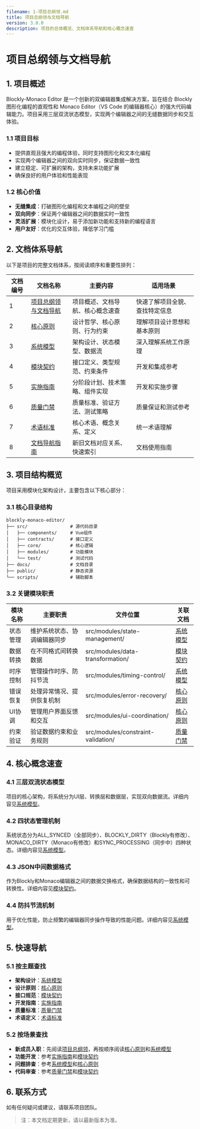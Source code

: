 ```yaml
---
filename: 1-项目总纲领.md
title: 项目总纲领与文档导航
version: 3.0.0
description: 项目的总体概览、文档体系导航和核心概念速查
---
```

# 项目总纲领与文档导航

## 1. 项目概述
Blockly-Monaco Editor 是一个创新的双编辑器集成解决方案，旨在结合 Blockly 图形化编程的直观性和 Monaco Editor（VS Code 的编辑器核心）的强大代码编辑能力。项目采用三层双流状态模型，实现两个编辑器之间的无缝数据同步和交互体验。

### 1.1 项目目标
- 提供直观且强大的编程体验，同时支持图形化和文本化编程
- 实现两个编辑器之间的双向实时同步，保证数据一致性
- 建立稳定、可扩展的架构，支持未来功能扩展
- 确保良好的用户体验和性能表现

### 1.2 核心价值
- **无缝集成**：打破图形化编程和文本编程之间的壁垒
- **双向同步**：保证两个编辑器之间的数据实时一致性
- **灵活扩展**：模块化设计，易于添加新功能和支持新的编程语言
- **用户友好**：优化的交互体验，降低学习门槛

## 2. 文档体系导航

以下是项目的完整文档体系，按阅读顺序和重要性排列：

| 文档编号 | 文档名称 | 主要内容 | 适用场景 |
|---|---|---|---|
| 1 | [项目总纲领与文档导航](1-项目总纲领.md) | 项目概述、文档导航、核心概念速查 | 快速了解项目全貌、查找特定信息 |
| 2 | [核心原则](2-核心原则.md) | 设计哲学、核心原则、行为约束 | 理解项目设计思想和基本原则 |
| 3 | [系统模型](3-系统模型.md) | 架构设计、状态模型、数据流 | 深入理解系统工作原理 |
| 4 | [模块契约](4-模块契约.md) | 接口定义、类型规范、约束条件 | 开发和集成参考 |
| 5 | [实施指南](5-实施指南.md) | 分阶段计划、技术策略、组件实现 | 开发和实施步骤 |
| 6 | [质量门禁](6-质量门禁.md) | 质量标准、验证方法、测试策略 | 质量保证和测试参考 |
| 7 | [术语标准](7-术语标准.md) | 核心术语、概念关系、定义 | 统一术语理解 |
| 8 | [文档导航指南](文档导航指南.md) | 新旧文档对应关系、快速索引 | 文档使用指南 |

## 3. 项目结构概览

项目采用模块化架构设计，主要包含以下核心部分：

### 3.1 核心目录结构
```
blockly-monaco-editor/
├── src/                # 源代码目录
│   ├── components/     # Vue组件
│   ├── contracts/      # 接口定义
│   ├── core/           # 核心逻辑
│   ├── modules/        # 功能模块
│   └── test/           # 测试代码
├── docs/               # 文档目录
├── public/             # 静态资源
└── scripts/            # 辅助脚本
```

### 3.2 关键模块职责

| 模块名称 | 主要职责 | 文件位置 | 关联文档 |
|---|---|---|---|
| 状态管理 | 维护系统状态、协调编辑器同步 | src/modules/state-management/ | [系统模型](3-系统模型.md) |
| 数据转换 | 在不同格式间转换数据 | src/modules/data-transformation/ | [模块契约](4-模块契约.md) |
| 时序控制 | 管理操作时序、防抖节流 | src/modules/timing-control/ | [系统模型](3-系统模型.md) |
| 错误恢复 | 处理异常情况、提供恢复机制 | src/modules/error-recovery/ | [核心原则](2-核心原则.md) |
| UI协调 | 管理用户界面反馈和交互 | src/modules/ui-coordination/ | [核心原则](2-核心原则.md) |
| 约束验证 | 验证数据约束和业务规则 | src/modules/constraint-validation/ | [质量门禁](6-质量门禁.md) |

## 4. 核心概念速查

### 4.1 三层双流状态模型
项目的核心架构，将系统分为UI层、转换层和数据层，实现双向数据流。详细内容见[系统模型](3-系统模型.md)。

### 4.2 四状态管理机制
系统状态分为ALL_SYNCED（全部同步）、BLOCKLY_DIRTY（Blockly有修改）、MONACO_DIRTY（Monaco有修改）和SYNC_PROCESSING（同步中）四种状态。详细内容见[系统模型](3-系统模型.md)。

### 4.3 JSON中间数据格式
作为Blockly和Monaco编辑器之间的数据交换格式，确保数据结构的一致性和可转换性。详细内容见[模块契约](4-模块契约.md)。

### 4.4 防抖节流机制
用于优化性能，防止频繁的编辑器同步操作导致的性能问题。详细内容见[系统模型](3-系统模型.md)。

## 5. 快速导航

### 5.1 按主题查找
- **架构设计**：[系统模型](3-系统模型.md)
- **设计原则**：[核心原则](2-核心原则.md)
- **接口规范**：[模块契约](4-模块契约.md)
- **开发指南**：[实施指南](5-实施指南.md)
- **质量标准**：[质量门禁](6-质量门禁.md)
- **术语定义**：[术语标准](7-术语标准.md)

### 5.2 按场景查找
- **新成员入职**：先阅读[项目总纲领](1-项目总纲领.md)，再按顺序阅读[核心原则](2-核心原则.md)和[系统模型](3-系统模型.md)
- **功能开发**：参考[实施指南](5-实施指南.md)和[模块契约](4-模块契约.md)
- **问题排查**：参考[系统模型](3-系统模型.md)和[核心原则](2-核心原则.md)
- **代码审查**：参考[质量门禁](6-质量门禁.md)和[模块契约](4-模块契约.md)

## 6. 联系方式
如有任何疑问或建议，请联系项目团队。

> 注：本文档定期更新，请以最新版本为准。